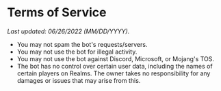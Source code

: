 # Terms of Service

*Last updated: 06/26/2022 (MM/DD/YYYY).*

* You may not spam the bot's requests/servers.
* You may not use the bot for illegal activity.
* You may not use the bot against Discord, Microsoft, or Mojang's TOS.
* The bot has no control over certain user data, including the names of certain players on Realms. The owner takes no responsibility for any damages or issues that may arise from this.